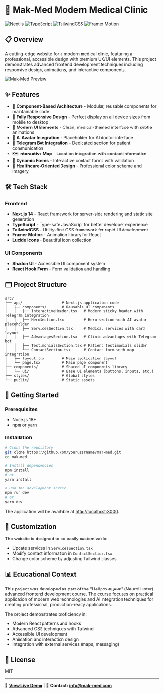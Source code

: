 # 🏥 Mak-Med Modern Medical Clinic

![Next.js](https://img.shields.io/badge/Next.js-14-black?style=for-the-badge&logo=next.js)
![TypeScript](https://img.shields.io/badge/TypeScript-5.0-blue?style=for-the-badge&logo=typescript)
![TailwindCSS](https://img.shields.io/badge/TailwindCSS-3.0-38B2AC?style=for-the-badge&logo=tailwind-css)
![Framer Motion](https://img.shields.io/badge/Framer_Motion-10.0-9146FF?style=for-the-badge&logo=framer)

## 📋 Overview

A cutting-edge website for a modern medical clinic, featuring a professional, accessible design with premium UX/UI elements. This project demonstrates advanced frontend development techniques including responsive design, animations, and interactive components.

![Mak-Med Preview](https://via.placeholder.com/800x400?text=Mak-Med+Preview)

## ✨ Features

- 🧩 **Component-Based Architecture** - Modular, reusable components for maintainable code
- 📱 **Fully Responsive Design** - Perfect display on all device sizes from mobile to desktop
- 🌈 **Modern UI Elements** - Clean, medical-themed interface with subtle animations
- 🤖 **AI Avatar Integration** - Placeholder for AI doctor interface
- 📲 **Telegram Bot Integration** - Dedicated section for patient communication
- 🗺️ **Interactive Map** - Location integration with contact information
- 📝 **Dynamic Forms** - Interactive contact forms with validation
- 🎨 **Healthcare-Oriented Design** - Professional color scheme and imagery

## 🛠️ Tech Stack

### Frontend
- **Next.js 14** - React framework for server-side rendering and static site generation
- **TypeScript** - Type-safe JavaScript for better developer experience
- **TailwindCSS** - Utility-first CSS framework for rapid UI development
- **Framer Motion** - Animation library for React
- **Lucide Icons** - Beautiful icon collection

### UI Components
- **Shadcn UI** - Accessible UI component system
- **React Hook Form** - Form validation and handling

## 🗂️ Project Structure

```
src/
├── app/                  # Next.js application code
│   ├── components/       # Reusable UI components
│   │   ├── InteractiveHeader.tsx   # Modern sticky header with Telegram integration
│   │   ├── HeroSection.tsx         # Hero section with AI avatar placeholder 
│   │   ├── ServicesSection.tsx     # Medical services with card layout
│   │   ├── AdvantagesSection.tsx   # Clinic advantages with Telegram bot
│   │   ├── TestimonialsSection.tsx # Patient testimonials slider
│   │   └── ContactSection.tsx      # Contact form with map integration
│   ├── layout.tsx        # Main application layout
│   └── page.tsx          # Main page component
├── components/           # Shared UI components library
│   └── ui/               # Base UI elements (buttons, inputs, etc.)
├── styles/               # Global styles
└── public/               # Static assets
```

## 🚀 Getting Started

### Prerequisites

- Node.js 18+ 
- npm or yarn

### Installation

```bash
# Clone the repository
git clone https://github.com/yourusername/mak-med.git
cd mak-med

# Install dependencies
npm install
# or
yarn install

# Run the development server
npm run dev
# or
yarn dev
```

The application will be available at [http://localhost:3000](http://localhost:3000).

## 🔧 Customization

The website is designed to be easily customizable:

- Update services in `ServicesSection.tsx`
- Modify contact information in `ContactSection.tsx`
- Change color scheme by adjusting Tailwind classes

## 📊 Educational Context

This project was developed as part of the "Нейрохищник" (NeuroHunter) advanced frontend development course. The course focuses on practical application of modern web technologies and AI integration techniques for creating professional, production-ready applications.

The project demonstrates proficiency in:

- Modern React patterns and hooks
- Advanced CSS techniques with Tailwind
- Accessible UI development
- Animation and interaction design
- Integration with external services (maps, messaging)

## 📝 License

MIT

---

🔗 **[View Live Demo](https://mak-med-demo.vercel.app)** | 📧 **Contact: [info@mak-med.com](mailto:info@mak-med.com)**
